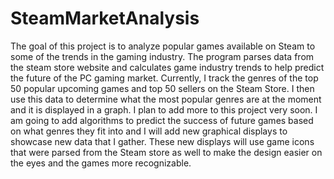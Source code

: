 # SteamMarketAnalysis
The goal of this project is to analyze popular games available on Steam to some of the trends in the gaming industry. The program parses data from the steam store website and calculates game industry trends to help predict the future of the PC gaming market. Currently, I track the genres of the top 50 popular upcoming games and top 50 sellers on the Steam Store. I then use this data to determine what the most popular genres are at the moment and it is displayed in a graph. I plan to add more to this project very soon. I am going to add algorithms to predict the success of future games based on what genres they fit into and I will add new graphical displays to showcase new data that I gather. These new displays will use game icons that were parsed from the Steam store as well to make the design easier on the eyes and the games more recognizable.
